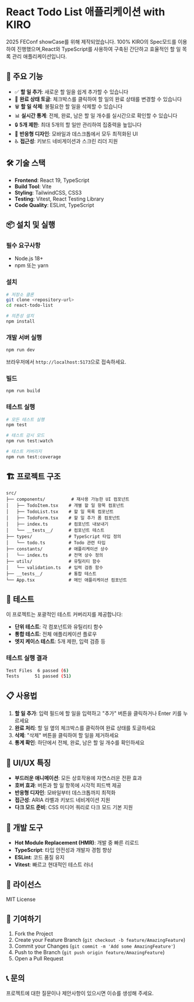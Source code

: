 # React Todo List 애플리케이션 with KIRO

2025 FEConf showCase를 위해 제작되었습니다.
100% KIRO의 Spec모드를 이용하여 진행했으며,React와 TypeScript를 사용하여 구축된 간단하고 효율적인 할 일 목록 관리 애플리케이션입니다.

## 🚀 주요 기능

- ✅ **할 일 추가**: 새로운 할 일을 쉽게 추가할 수 있습니다
- 🔄 **완료 상태 토글**: 체크박스를 클릭하여 할 일의 완료 상태를 변경할 수 있습니다
- 🗑️ **할 일 삭제**: 불필요한 할 일을 삭제할 수 있습니다
- 📊 **실시간 통계**: 전체, 완료, 남은 할 일 개수를 실시간으로 확인할 수 있습니다
- 🔒 **5개 제한**: 최대 5개의 할 일만 관리하여 집중력을 높입니다
- 📱 **반응형 디자인**: 모바일과 데스크톱에서 모두 최적화된 UI
- ♿ **접근성**: 키보드 네비게이션과 스크린 리더 지원

## 🛠️ 기술 스택

- **Frontend**: React 19, TypeScript
- **Build Tool**: Vite
- **Styling**: TailwindCSS, CSS3
- **Testing**: Vitest, React Testing Library
- **Code Quality**: ESLint, TypeScript

## 📦 설치 및 실행

### 필수 요구사항

- Node.js 18+
- npm 또는 yarn

### 설치

```bash
# 저장소 클론
git clone <repository-url>
cd react-todo-list

# 의존성 설치
npm install
```

### 개발 서버 실행

```bash
npm run dev
```

브라우저에서 `http://localhost:5173`으로 접속하세요.

### 빌드

```bash
npm run build
```

### 테스트 실행

```bash
# 모든 테스트 실행
npm test

# 테스트 감시 모드
npm run test:watch

# 테스트 커버리지
npm run test:coverage
```

## 🏗️ 프로젝트 구조

```
src/
├── components/          # 재사용 가능한 UI 컴포넌트
│   ├── TodoItem.tsx    # 개별 할 일 항목 컴포넌트
│   ├── TodoList.tsx    # 할 일 목록 컴포넌트
│   ├── TodoForm.tsx    # 할 일 추가 폼 컴포넌트
│   ├── index.ts        # 컴포넌트 내보내기
│   └── __tests__/      # 컴포넌트 테스트
├── types/              # TypeScript 타입 정의
│   └── todo.ts         # Todo 관련 타입
├── constants/          # 애플리케이션 상수
│   └── index.ts        # 전역 상수 정의
├── utils/              # 유틸리티 함수
│   └── validation.ts   # 입력 검증 함수
├── __tests__/          # 통합 테스트
└── App.tsx             # 메인 애플리케이션 컴포넌트
```

## 🧪 테스트

이 프로젝트는 포괄적인 테스트 커버리지를 제공합니다:

- **단위 테스트**: 각 컴포넌트와 유틸리티 함수
- **통합 테스트**: 전체 애플리케이션 플로우
- **엣지 케이스 테스트**: 5개 제한, 입력 검증 등

### 테스트 실행 결과

```bash
Test Files  6 passed (6)
Tests      51 passed (51)
```

## 📋 사용법

1. **할 일 추가**: 입력 필드에 할 일을 입력하고 "추가" 버튼을 클릭하거나 Enter 키를 누르세요
2. **완료 처리**: 할 일 옆의 체크박스를 클릭하여 완료 상태를 토글하세요
3. **삭제**: "삭제" 버튼을 클릭하여 할 일을 제거하세요
4. **통계 확인**: 하단에서 전체, 완료, 남은 할 일 개수를 확인하세요

## 🎨 UI/UX 특징

- **부드러운 애니메이션**: 모든 상호작용에 자연스러운 전환 효과
- **호버 효과**: 버튼과 할 일 항목에 시각적 피드백 제공
- **반응형 디자인**: 모바일부터 데스크톱까지 최적화
- **접근성**: ARIA 라벨과 키보드 네비게이션 지원
- **다크 모드 준비**: CSS 미디어 쿼리로 다크 모드 기본 지원

## 🔧 개발 도구

- **Hot Module Replacement (HMR)**: 개발 중 빠른 리로드
- **TypeScript**: 타입 안전성과 개발자 경험 향상
- **ESLint**: 코드 품질 유지
- **Vitest**: 빠르고 현대적인 테스트 러너

## 📝 라이선스

MIT License

## 🤝 기여하기

1. Fork the Project
2. Create your Feature Branch (`git checkout -b feature/AmazingFeature`)
3. Commit your Changes (`git commit -m 'Add some AmazingFeature'`)
4. Push to the Branch (`git push origin feature/AmazingFeature`)
5. Open a Pull Request

## 📞 문의

프로젝트에 대한 질문이나 제안사항이 있으시면 이슈를 생성해 주세요.
